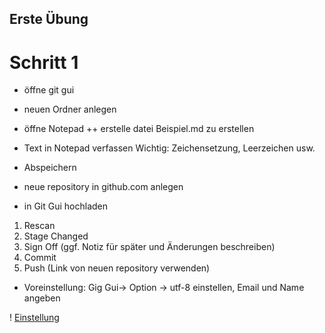## Erste Übung

# Schritt 1

* öffne git gui
* neuen Ordner anlegen
* öffne Notepad ++ erstelle datei Beispiel.md zu erstellen
* Text in Notepad verfassen Wichtig: Zeichensetzung, Leerzeichen usw.
* Abspeichern

* neue repository in github.com anlegen
* in Git Gui hochladen 


1. Rescan
1. Stage Changed
1. Sign Off (ggf. Notiz für später und Änderungen beschreiben)
1. Commit
1. Push (Link von neuen repository verwenden)


* Voreinstellung: Gig Gui-> Option -> utf-8 einstellen, Email und Name angeben

! [Einstellung](Unbennant.jpg)